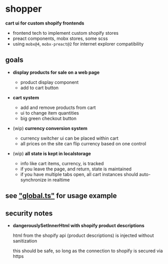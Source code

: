 
# shopper

**cart ui for custom shopify frontends**

- frontend tech to implement custom shopify stores
- preact components, mobx stores, some scss
- using `mobx@4`, `mobx-preact@2` for internet explorer compatibility

## goals

- **display products for sale on a web page**
	- product display component
	- add to cart button

- **cart system**
	- add and remove products from cart
	- ui to change item quantities
	- big green checkout button

- (wip) **currency conversion system**
	- currency switcher ui can be placed within cart
	- all prices on the site can flip currency based on one control

- (wip) **all state is kept in localstorage**
	- info like cart items, currency, is tracked
	- if you leave the page, and return, state is maintained
	- if you have multiple tabs open, all cart instances should auto-synchronize
		in realtime

## see ["global.ts"](./source/global.ts) for usage example

## security notes

- **dangerouslySetInnerHtml with shopify product descriptions**

	html from the shopify api (product descriptions) is injected without
	sanitization

	this should be safe, so long as the connection to shopify is secured via
	https
